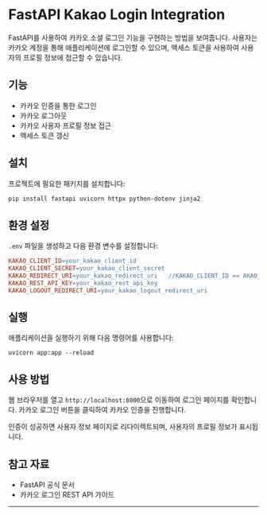 # FastAPI Kakao Login Integration

FastAPI를 사용하여 카카오 소셜 로그인 기능을 구현하는 방법을 보여줍니다. 사용자는 카카오 계정을 통해 애플리케이션에 로그인할 수 있으며, 액세스 토큰을 사용하여 사용자의 프로필 정보에 접근할 수 있습니다.

## 기능

- 카카오 인증을 통한 로그인
- 카카오 로그아웃
- 카카오 사용자 프로필 정보 접근
- 액세스 토큰 갱신

## 설치

프로젝트에 필요한 패키지를 설치합니다:

```bash
pip install fastapi uvicorn httpx python-dotenv jinja2
```
## 환경 설정

`.env` 파일을 생성하고 다음 환경 변수를 설정합니다:

```makefile
KAKAO_CLIENT_ID=your_kakao_client_id 
KAKAO_CLIENT_SECRET=your_kakao_client_secret 
KAKAO_REDIRECT_URI=your_kakao_redirect_uri   //KAKAO_CLIENT_ID == AKAO_REDIRECT_URI
KAKAO_REST_API_KEY=your_kakao_rest_api_key 
KAKAO_LOGOUT_REDIRECT_URI=your_kakao_logout_redirect_uri
```

## 실행

애플리케이션을 실행하기 위해 다음 명령어를 사용합니다:

`uvicorn app:app --reload`

## 사용 방법

웹 브라우저를 열고 `http://localhost:8000`으로 이동하여 로그인 페이지를 확인합니다. 카카오 로그인 버튼을 클릭하여 카카오 인증을 진행합니다.

인증이 성공하면 사용자 정보 페이지로 리다이렉트되며, 사용자의 프로필 정보가 표시됩니다.

## 참고 자료

- FastAPI 공식 문서
- 카카오 로그인 REST API 가이드

---